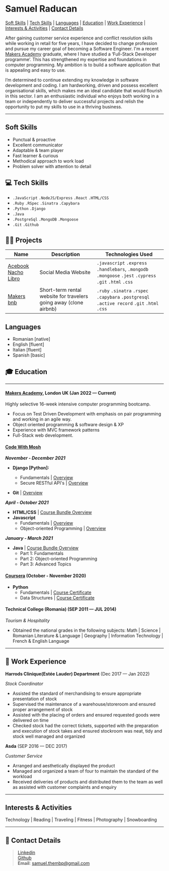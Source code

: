 # Samuel Raducan

[Soft Skills](#soft-skills) | [Tech Skills](#tech-skills) | [Languages](#languages) | [Education](#education) | [Work Experience](#work-experience) | [Interests & Activities](#interests--activities) | [Contact Details](#contact-details)

After gaining customer service experience and conflict resolution skills while working in retail for five years, I have decided to change profession and pursue my career goal of becoming a Software Engineer. I'm a recent [Makers Academy](https://makers.tech/) graduate, where I have studied a ‘Full-Stack Developer programme’. This has strengthened my expertise and foundations in computer programming. My ambition is to build a software application that is appealing and easy to use.  

I’m determined to continue extending my knowledge in software development and coding. I am hardworking, driven and possess excellent organisational skills, which makes me an ideal candidate that would flourish in this sector. I am an enthusiastic individual who enjoys both working in a team or independently to deliver successful projects and relish the opportunity to put my skills to use in a thriving business. 

- - - - 


## Soft Skills

- Punctual & proactive
- Excellent communicator
- Adaptable & team player
- Fast learner & curious 
- Methodical approach to work load
- Problem solver with attention to detail



## 💻 Tech Skills

- `.JavaScript` `.NodeJS/Express` `.React` `.HTML/CSS`
- `.Ruby` `.RSpec` `.Sinatra` `.Capybara`
- `.Python` `.Django`
- `.Java`
- `.PostgreSql` `.MongoDB` `.Mongoose`  
- `.Git`  `.Github`

## 👨‍💻 Projects

Name |  Description  | Technologies Used
| ----- | ------------ | --------------- |
| [Acebook Nacho Libro](https://github.com/samuelmbp/Acebook-nacho-libro) | Social Media Website | `.javascript` `.express` `.handlebars`, `.mongodb` `.mongoose` `.jest` `.cypress` `.git` `.html` `.css` 
|[Makers bnb](https://github.com/samuelmbp/makersbnb)| Short-term rental website for travelers going away (clone airbnb) | `.ruby` `.sinatra` `.rspec` `.capybara` `.postgresql` `.active record` `.git` `.html` `.css` 

## Languages  

- Romanian [native]
- English  [fluent]
- Italian  [fluent]
- Spanish  [basic]


## 🎓 Education
----
#### [Makers Academy](https://makers.tech/), London UK (Jan 2022 — Current)

Highly selective 16-week intensive computer programming bootcamp.

- Focus on Test Driven Development with emphasis on pair programming and working in an agile way.
- Object oriented programming & software design & XP
- Experience with MVC framework patterns
- Full-Stack web development.

#### [Code With Mosh](https://codewithmosh.com/) 

**_November - December 2021_**
- **Django [Python]:**
  -  Fundamentals | [Overview](https://codewithmosh.com/p/the-ultimate-django-part1)
  -  Secure RESTful API's | [Overview](https://codewithmosh.com/p/the-ultimate-django-part2)

- **Git** | [Overview](https://codewithmosh.com/p/the-ultimate-git-course)

**_April - October 2021_**
- **HTML/CSS** | [Course Bundle Overview](https://codewithmosh.com/p/the-ultimate-html-css)
- **Javascript**
  - Fundamentals | [Overview](https://codewithmosh.com/p/javascript-basics-for-beginners)
  - Object-oriented Programming | [Overview](https://codewithmosh.com/p/object-oriented-programming-in-javascript)


**_January - March 2021_** 

- **Java** | [Course Bundle Overview](https://codewithmosh.com/p/the-ultimate-java-mastery-series)
  - Part 1: Fundamentals
  - Part 2: Object-oriented Programming 
  - Part 3: Advanced Topics

#### [Coursera](https://www.coursera.org/) (October - November 2020)
- **Python** 
  - Fundamentals | [Course Certificate](https://coursera.org/share/65fd03391201226046a6a9e9a6fcb306) 
  - Data Structures | [Course Certificate](https://coursera.org/share/e740172916f20689fb452226ad247c30)

#### Technical College (Romania) (SEP 2011 — JUL 2014)

_Tourism & Hospitality_

- Obtained the national grades in the following subjects: Math | Science | Romanian Literature & Language | Geography | Information Technology | French & English Language
----

## 🏢 Work Experience

**Harrods Clinique(Estée Lauder) Department** (Dec 2017 — Jan 2022)  

_Stock Coordinator_

- Assisted the standard of merchandising to ensure appropriate presentation of stock
- Supervised the maintenance of a warehouse/storeroom and ensured proper arrangement of stock
- Assisted with the placing of orders and ensured requested goods were delivered on time
- Checked stock had the correct tickets, supported with the preparation and execution of stock takes and ensured stockroom was neat, tidy and stock well managed and organized

**Asda** (SEP 2016 — DEC 2017)

_Customer Service_

- Arranged and aesthetically displayed the product
- Managed and organized a team of four to maintain the standard of the workload
- Received deliveries of products and distributed them to the team as well as assisted with customer complaints and enquiry

----

## Interests & Activities

Technology | Reading | Traveling | Fitness | Photography | Snowboarding

----

## 📧 Contact Details

> [Linkedin](https://www.linkedin.com/in/samuel-raducan-3b9683199/)<br/>
> [Github](https://github.com/samuelmbp) </br>
> **Email**: samuel.thembp@gmail.com